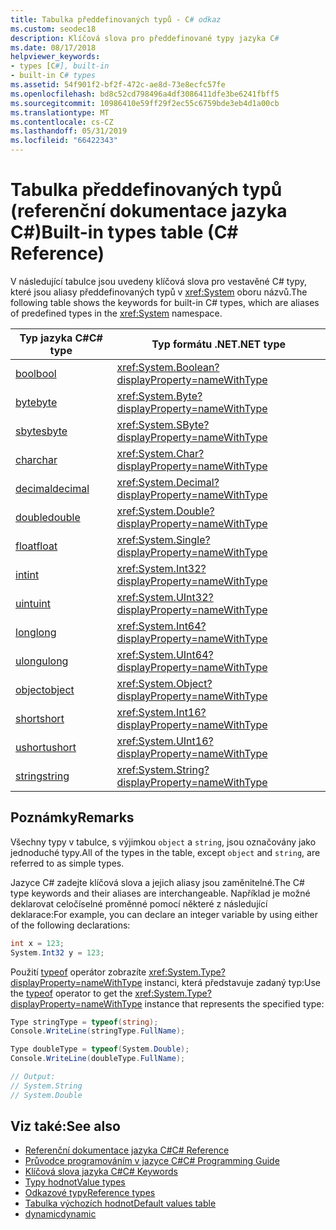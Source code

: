 ```yaml
---
title: Tabulka předdefinovaných typů - C# odkaz
ms.custom: seodec18
description: Klíčová slova pro předdefinované typy jazyka C#
ms.date: 08/17/2018
helpviewer_keywords:
- types [C#], built-in
- built-in C# types
ms.assetid: 54f901f2-bf2f-472c-ae8d-73e8ecfc57fe
ms.openlocfilehash: bd8c52cd798496a4df3086411dfe3be6241fbff5
ms.sourcegitcommit: 10986410e59ff29f2ec55c6759bde3eb4d1a00cb
ms.translationtype: MT
ms.contentlocale: cs-CZ
ms.lasthandoff: 05/31/2019
ms.locfileid: "66422343"
---
```

# <a name="built-in-types-table-c-reference"></a><span data-ttu-id="f51e4-103">Tabulka předdefinovaných typů (referenční dokumentace jazyka C#)</span><span class="sxs-lookup"><span data-stu-id="f51e4-103">Built-in types table (C# Reference)</span></span>

<span data-ttu-id="f51e4-104">V následující tabulce jsou uvedeny klíčová slova pro vestavěné C# typy, které jsou aliasy předdefinovaných typů v <xref:System> oboru názvů.</span><span class="sxs-lookup"><span data-stu-id="f51e4-104">The following table shows the keywords for built-in C# types, which are aliases of predefined types in the <xref:System> namespace.</span></span>  
  
|<span data-ttu-id="f51e4-105">Typ jazyka C#</span><span class="sxs-lookup"><span data-stu-id="f51e4-105">C# type</span></span>|<span data-ttu-id="f51e4-106">Typ formátu .NET</span><span class="sxs-lookup"><span data-stu-id="f51e4-106">.NET type</span></span>|  
|--------------|-------------------------|  
|[<span data-ttu-id="f51e4-107">bool</span><span class="sxs-lookup"><span data-stu-id="f51e4-107">bool</span></span>](bool.md)|<xref:System.Boolean?displayProperty=nameWithType>|  
|[<span data-ttu-id="f51e4-108">byte</span><span class="sxs-lookup"><span data-stu-id="f51e4-108">byte</span></span>](byte.md)|<xref:System.Byte?displayProperty=nameWithType>|  
|[<span data-ttu-id="f51e4-109">sbyte</span><span class="sxs-lookup"><span data-stu-id="f51e4-109">sbyte</span></span>](sbyte.md)|<xref:System.SByte?displayProperty=nameWithType>|  
|[<span data-ttu-id="f51e4-110">char</span><span class="sxs-lookup"><span data-stu-id="f51e4-110">char</span></span>](char.md)|<xref:System.Char?displayProperty=nameWithType>|  
|[<span data-ttu-id="f51e4-111">decimal</span><span class="sxs-lookup"><span data-stu-id="f51e4-111">decimal</span></span>](decimal.md)|<xref:System.Decimal?displayProperty=nameWithType>|  
|[<span data-ttu-id="f51e4-112">double</span><span class="sxs-lookup"><span data-stu-id="f51e4-112">double</span></span>](double.md)|<xref:System.Double?displayProperty=nameWithType>|  
|[<span data-ttu-id="f51e4-113">float</span><span class="sxs-lookup"><span data-stu-id="f51e4-113">float</span></span>](float.md)|<xref:System.Single?displayProperty=nameWithType>|  
|[<span data-ttu-id="f51e4-114">int</span><span class="sxs-lookup"><span data-stu-id="f51e4-114">int</span></span>](int.md)|<xref:System.Int32?displayProperty=nameWithType>|  
|[<span data-ttu-id="f51e4-115">uint</span><span class="sxs-lookup"><span data-stu-id="f51e4-115">uint</span></span>](uint.md)|<xref:System.UInt32?displayProperty=nameWithType>|  
|[<span data-ttu-id="f51e4-116">long</span><span class="sxs-lookup"><span data-stu-id="f51e4-116">long</span></span>](long.md)|<xref:System.Int64?displayProperty=nameWithType>|  
|[<span data-ttu-id="f51e4-117">ulong</span><span class="sxs-lookup"><span data-stu-id="f51e4-117">ulong</span></span>](ulong.md)|<xref:System.UInt64?displayProperty=nameWithType>|  
|[<span data-ttu-id="f51e4-118">object</span><span class="sxs-lookup"><span data-stu-id="f51e4-118">object</span></span>](object.md)|<xref:System.Object?displayProperty=nameWithType>|  
|[<span data-ttu-id="f51e4-119">short</span><span class="sxs-lookup"><span data-stu-id="f51e4-119">short</span></span>](short.md)|<xref:System.Int16?displayProperty=nameWithType>|  
|[<span data-ttu-id="f51e4-120">ushort</span><span class="sxs-lookup"><span data-stu-id="f51e4-120">ushort</span></span>](ushort.md)|<xref:System.UInt16?displayProperty=nameWithType>|  
|[<span data-ttu-id="f51e4-121">string</span><span class="sxs-lookup"><span data-stu-id="f51e4-121">string</span></span>](string.md)|<xref:System.String?displayProperty=nameWithType>|  
  
## <a name="remarks"></a><span data-ttu-id="f51e4-122">Poznámky</span><span class="sxs-lookup"><span data-stu-id="f51e4-122">Remarks</span></span>

<span data-ttu-id="f51e4-123">Všechny typy v tabulce, s výjimkou `object` a `string`, jsou označovány jako jednoduché typy.</span><span class="sxs-lookup"><span data-stu-id="f51e4-123">All of the types in the table, except `object` and `string`, are referred to as simple types.</span></span>  
  
<span data-ttu-id="f51e4-124">Jazyce C# zadejte klíčová slova a jejich aliasy jsou zaměnitelné.</span><span class="sxs-lookup"><span data-stu-id="f51e4-124">The C# type keywords and their aliases are interchangeable.</span></span> <span data-ttu-id="f51e4-125">Například je možné deklarovat celočíselné proměnné pomocí některé z následující deklarace:</span><span class="sxs-lookup"><span data-stu-id="f51e4-125">For example, you can declare an integer variable by using either of the following declarations:</span></span>  

```csharp
int x = 123;
System.Int32 y = 123;
```

<span data-ttu-id="f51e4-126">Použití [typeof](typeof.md) operátor zobrazíte <xref:System.Type?displayProperty=nameWithType> instanci, která představuje zadaný typ:</span><span class="sxs-lookup"><span data-stu-id="f51e4-126">Use the [typeof](typeof.md) operator to get the <xref:System.Type?displayProperty=nameWithType> instance that represents the specified type:</span></span>

```csharp
Type stringType = typeof(string);
Console.WriteLine(stringType.FullName);

Type doubleType = typeof(System.Double);
Console.WriteLine(doubleType.FullName);

// Output:
// System.String
// System.Double
```

## <a name="see-also"></a><span data-ttu-id="f51e4-127">Viz také:</span><span class="sxs-lookup"><span data-stu-id="f51e4-127">See also</span></span>

- [<span data-ttu-id="f51e4-128">Referenční dokumentace jazyka C#</span><span class="sxs-lookup"><span data-stu-id="f51e4-128">C# Reference</span></span>](../../../csharp/language-reference/index.md)
- [<span data-ttu-id="f51e4-129">Průvodce programováním v jazyce C#</span><span class="sxs-lookup"><span data-stu-id="f51e4-129">C# Programming Guide</span></span>](../../../csharp/programming-guide/index.md)
- [<span data-ttu-id="f51e4-130">Klíčová slova jazyka C#</span><span class="sxs-lookup"><span data-stu-id="f51e4-130">C# Keywords</span></span>](index.md)
- [<span data-ttu-id="f51e4-131">Typy hodnot</span><span class="sxs-lookup"><span data-stu-id="f51e4-131">Value types</span></span>](value-types.md)
- [<span data-ttu-id="f51e4-132">Odkazové typy</span><span class="sxs-lookup"><span data-stu-id="f51e4-132">Reference types</span></span>](reference-types.md)
- [<span data-ttu-id="f51e4-133">Tabulka výchozích hodnot</span><span class="sxs-lookup"><span data-stu-id="f51e4-133">Default values table</span></span>](default-values-table.md)
- [<span data-ttu-id="f51e4-134">dynamic</span><span class="sxs-lookup"><span data-stu-id="f51e4-134">dynamic</span></span>](dynamic.md)
